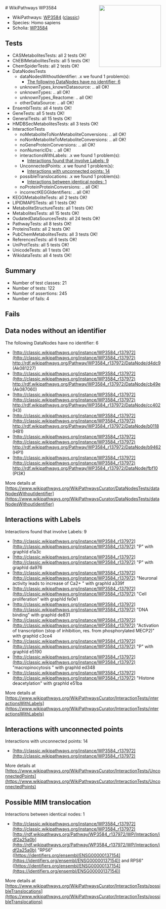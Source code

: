 <img style="float: right; width: 200px" src="https://upload.wikimedia.org/wikipedia/commons/thumb/8/83/Wplogo_with_text_500.png/640px-Wplogo_with_text_500.png" />
# WikiPathways WP3584

* WikiPathways: [WP3584](https://wikipathways.org/pathways/WP3584) ([classic](https://classic.wikipathways.org/instance/WP3584))
* Species: Homo sapiens
* Scholia: [WP3584](https://scholia.toolforge.org/wikipathways/WP3584)
## Tests
* CASMetabolitesTests: all 2 tests OK!
* ChEBIMetabolitesTests: all 5 tests OK!
* ChemSpiderTests: all 2 tests OK!
* DataNodesTests
    * dataNodesWithoutIdentifier: .x we found 1 problem(s):
        * [The following DataNodes have no identifier: 6](#d2d32fa5)
    * unknownTypes_knownDatasource: .. all OK!
    * unknownTypes: .. all OK!
    * unknownTypes_Reactome: .. all OK!
    * otherDataSource: .. all OK!
* EnsemblTests: all 4 tests OK!
* GeneTests: all 5 tests OK!
* GeneralTests: all 15 tests OK!
* HMDBSecMetabolitesTests: all 3 tests OK!
* InteractionTests
    * noMetaboliteToNonMetaboliteConversions: .. all OK!
    * noNonMetaboliteToMetaboliteConversions: .. all OK!
    * noGeneProteinConversions: .. all OK!
    * nonNumericIDs: .. all OK!
    * interactionsWithLabels: .x we found 1 problem(s):
        * [Interactions found that involve Labels: 9](#630d2680)
    * UnconnectedPoints: .x we found 1 problem(s):
        * [Interactions with unconnected points: 14](#7f1d407b)
    * possibleTranslocations: .x we found 1 problem(s):
        * [Interactions between identical nodes: 1](#1c118206)
    * noProteinProteinConversions: .. all OK!
    * incorrectKEGGIdentifiers: .. all OK!
* KEGGMetaboliteTests: all 2 tests OK!
* LIPIDMAPSTests: all 1 tests OK!
* MetaboliteStructureTests: all 1 tests OK!
* MetabolitesTests: all 15 tests OK!
* OudatedDataSourcesTests: all 24 tests OK!
* PathwayTests: all 8 tests OK!
* ProteinsTests: all 2 tests OK!
* PubChemMetabolitesTests: all 3 tests OK!
* ReferencesTests: all 6 tests OK!
* UniProtTests: all 5 tests OK!
* UnicodeTests: all 1 tests OK!
* WikidataTests: all 4 tests OK!


## Summary

* Number of test classes: 21
* Number of tests: 122
* Number of assertions: 245
* Number of fails: 4

## Fails

<a name="d2d32fa5" />

## Data nodes without an identifier

The following DataNodes have no identifier: 6

* [http://classic.wikipathways.org/instance/WP3584_r137972](http://classic.wikipathways.org/instance/WP3584_r137972) http://rdf.wikipathways.org/Pathway/WP3584_r137972/DataNode/d4dc9 (Ak081227)
* [http://classic.wikipathways.org/instance/WP3584_r137972](http://classic.wikipathways.org/instance/WP3584_r137972) http://rdf.wikipathways.org/Pathway/WP3584_r137972/DataNode/cb49e (Ak087060)
* [http://classic.wikipathways.org/instance/WP3584_r137972](http://classic.wikipathways.org/instance/WP3584_r137972) http://rdf.wikipathways.org/Pathway/WP3584_r137972/DataNode/cc402 (H3)
* [http://classic.wikipathways.org/instance/WP3584_r137972](http://classic.wikipathways.org/instance/WP3584_r137972) http://rdf.wikipathways.org/Pathway/WP3584_r137972/DataNode/b0118 (HB1)
* [http://classic.wikipathways.org/instance/WP3584_r137972](http://classic.wikipathways.org/instance/WP3584_r137972) http://rdf.wikipathways.org/Pathway/WP3584_r137972/DataNode/b9462 (HP1)
* [http://classic.wikipathways.org/instance/WP3584_r137972](http://classic.wikipathways.org/instance/WP3584_r137972) http://rdf.wikipathways.org/Pathway/WP3584_r137972/DataNode/fbf10 (PI3K)


More details at [https://www.wikipathways.org/WikiPathwaysCurator/DataNodesTests/dataNodesWithoutIdentifier](https://www.wikipathways.org/WikiPathwaysCurator/DataNodesTests/dataNodesWithoutIdentifier)

<a name="630d2680" />

## Interactions with Labels

Interactions found that involve Labels: 9

* [http://classic.wikipathways.org/instance/WP3584_r137972](http://classic.wikipathways.org/instance/WP3584_r137972) "P" with graphId e1a3c
* [http://classic.wikipathways.org/instance/WP3584_r137972](http://classic.wikipathways.org/instance/WP3584_r137972) "P" with graphId da976
* [http://classic.wikipathways.org/instance/WP3584_r137972](http://classic.wikipathways.org/instance/WP3584_r137972) "Neuronal activity
leads to increase of Ca2+  " with graphId a339f
* [http://classic.wikipathways.org/instance/WP3584_r137972](http://classic.wikipathways.org/instance/WP3584_r137972) "Cell proliferation" with graphId fe0e1
* [http://classic.wikipathways.org/instance/WP3584_r137972](http://classic.wikipathways.org/instance/WP3584_r137972) "DNA binding" with graphId de831
* [http://classic.wikipathways.org/instance/WP3584_r137972](http://classic.wikipathways.org/instance/WP3584_r137972) "Activation of transcription
(stop of inhibition, res. from
phosphorylated MECP2)" with graphId c3ce4
* [http://classic.wikipathways.org/instance/WP3584_r137972](http://classic.wikipathways.org/instance/WP3584_r137972) "P" with graphId e5190
* [http://classic.wikipathways.org/instance/WP3584_r137972](http://classic.wikipathways.org/instance/WP3584_r137972) "macropinocytosis " with graphId ed348
* [http://classic.wikipathways.org/instance/WP3584_r137972](http://classic.wikipathways.org/instance/WP3584_r137972) "Histone deacetylation" with graphId e51ba


More details at [https://www.wikipathways.org/WikiPathwaysCurator/InteractionTests/interactionsWithLabels](https://www.wikipathways.org/WikiPathwaysCurator/InteractionTests/interactionsWithLabels)

<a name="7f1d407b" />

## Interactions with unconnected points

Interactions with unconnected points: 14

* [http://classic.wikipathways.org/instance/WP3584_r137972](http://classic.wikipathways.org/instance/WP3584_r137972)


More details at [https://www.wikipathways.org/WikiPathwaysCurator/InteractionTests/UnconnectedPoints](https://www.wikipathways.org/WikiPathwaysCurator/InteractionTests/UnconnectedPoints)

<a name="1c118206" />

## Possible MIM translocation

Interactions between identical nodes: 1

* [http://classic.wikipathways.org/instance/WP3584_r137972](http://classic.wikipathways.org/instance/WP3584_r137972) [http://rdf.wikipathways.org/Pathway/WP3584_r137972/WP/Interaction/idf2a25a0b](http://rdf.wikipathways.org/Pathway/WP3584_r137972/WP/Interaction/idf2a25a0b) "RPS6" ([https://identifiers.org/ensembl/ENSG00000137154](https://identifiers.org/ensembl/ENSG00000137154)) and 
RPS6" ([https://identifiers.org/ensembl/ENSG00000137154](https://identifiers.org/ensembl/ENSG00000137154))


More details at [https://www.wikipathways.org/WikiPathwaysCurator/InteractionTests/possibleTranslocations](https://www.wikipathways.org/WikiPathwaysCurator/InteractionTests/possibleTranslocations)

